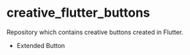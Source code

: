 # creative_flutter_buttons

Repository which contains creative buttons created in Flutter.

- Extended Button

